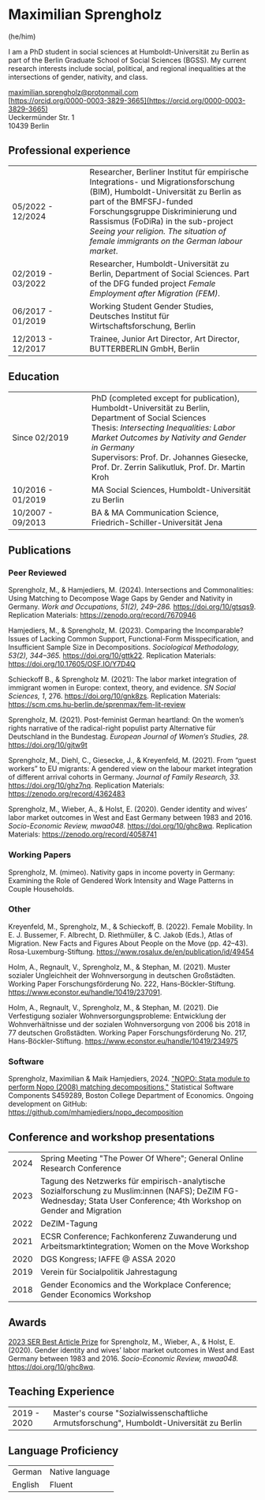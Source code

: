 # Maximilian Sprengholz
(he/him)

I am a PhD student in social sciences at Humboldt-Universität zu Berlin as part of the Berlin Graduate School of Social Sciences (BGSS). My current research interests include social, political, and regional inequalities at the intersections of gender, nativity, and class.

[maximilian.sprengholz@protonmail.com](mailto:maximilian.sprengholz@protonmail.com)<br />
[https://orcid.org/0000-0003-3829-3665](https://orcid.org/0000-0003-3829-3665)<br />
Ueckermünder Str. 1 <br />
10439 Berlin


## Professional experience

<table>
<tr>
<td style="min-width: 140px">05/2022 - 12/2024</td>
<td>Researcher, Berliner Institut für empirische Integrations- und Migrationsforschung (BIM), Humboldt-Universität zu Berlin as part of the BMFSFJ-funded Forschungsgruppe Diskriminierung und Rassismus (FoDiRa) in the sub-project <i>Seeing your religion. The situation of female immigrants on the German labour market</i>.</td>
</tr>
<tr>
<td style="min-width: 140px">02/2019 - 03/2022</td>
<td>Researcher, Humboldt-Universität zu Berlin, Department of Social Sciences. Part of the DFG funded project <i>Female Employment after Migration (FEM)</i>.</td>
</tr>
<tr>
<td style="min-width: 140px">06/2017 - 01/2019</td>
<td>Working Student Gender Studies, Deutsches Institut für Wirtschaftsforschung, Berlin</td>
</tr>
<tr>
<td style="min-width: 140px">12/2013 - 12/2017</td>
<td>Trainee, Junior Art Director, Art Director, BUTTERBERLIN GmbH, Berlin</td>
</tr>
</table>


## Education

<table>
<tr>
<td style="min-width: 140px">Since 02/2019</td>
<td>
PhD (completed except for publication), Humboldt-Universität zu Berlin, Department of Social Sciences<br />
Thesis: <i>Intersecting Inequalities: Labor Market Outcomes by Nativity and Gender in Germany</i><br />
Supervisors: Prof. Dr. Johannes Giesecke, Prof. Dr. Zerrin Salikutluk, Prof. Dr. Martin Kroh
</td>
</tr>
<tr>
<td style="min-width: 140px">10/2016 - 01/2019</td>
<td>MA Social Sciences, Humboldt-Universität zu Berlin</td>
</tr>
<tr>
<td style="min-width: 140px">10/2007 - 09/2013</td>
<td>BA & MA Communication Science, Friedrich-Schiller-Universität Jena</td>
</tr>
</table>


## Publications

### Peer Reviewed 

Sprengholz, M., & Hamjediers, M. (2024). Intersections and Commonalities: Using Matching to Decompose Wage Gaps by Gender and Nativity in Germany. _Work and Occupations, 51(2), 249–286._ https://doi.org/10/gtsqs9. Replication Materials: https://zenodo.org/record/7670946

Hamjediers, M., & Sprengholz, M. (2023). Comparing the Incomparable? Issues of Lacking Common Support, Functional-Form Misspecification, and Insufficient Sample Size in Decompositions. _Sociological Methodology, 53(2), 344–365._ https://doi.org/10/gttk22.
Replication Materials: https://doi.org/10.17605/OSF.IO/Y7D4Q

Schieckoff B., & Sprengholz M. (2021): The labor market integration of immigrant women in Europe: context, theory, and evidence. _SN Social Sciences, 1_, 276. https://doi.org/10/gnk8zs. Replication Materials: https://scm.cms.hu-berlin.de/sprenmax/fem-lit-review

Sprengholz, M. (2021). Post-feminist German heartland: On the women’s rights narrative of the radical-right populist party Alternative für Deutschland in the Bundestag. _European Journal of Women’s Studies, 28._ https://doi.org/10/gjtw9t

Sprengholz, M., Diehl, C., Giesecke, J., & Kreyenfeld, M. (2021). From “guest workers” to EU migrants: A gendered view on the labour market integration of different arrival cohorts in Germany. _Journal of Family Research, 33._ https://doi.org/10/ghz7nq. Replication Materials: https://zenodo.org/record/4362483

Sprengholz, M., Wieber, A., & Holst, E. (2020). Gender identity and wives’ labor market outcomes in West and East Germany between 1983 and 2016. _Socio-Economic Review, mwaa048._ https://doi.org/10/ghc8wq. Replication Materials: https://zenodo.org/record/4058741

### Working Papers

Sprengholz, M. (mimeo). Nativity gaps in income poverty in Germany: Examining the Role of Gendered Work Intensity and Wage Patterns in Couple Households.

### Other

Kreyenfeld, M., Sprengholz, M., & Schieckoff, B. (2022). Female Mobility. In E. J. Bussemer, F. Albrecht, D. Riethmüller, & C. Jakob (Eds.), Atlas of Migration. New Facts and Figures About People on the Move (pp. 42–43). Rosa-Luxemburg-Stiftung. https://www.rosalux.de/en/publication/id/49454

Holm, A., Regnault, V., Sprengholz, M., & Stephan, M. (2021). Muster sozialer Ungleichheit der Wohnversorgung in deutschen Großstädten. Working Paper Forschungsförderung No. 222, Hans-Böckler-Stiftung. https://www.econstor.eu/handle/10419/237091. 

Holm, A., Regnault, V., Sprengholz, M., & Stephan, M. (2021). Die Verfestigung sozialer Wohnversorgungsprobleme: Entwicklung der Wohnverhältnisse und der sozialen Wohnversorgung von 2006 bis 2018 in 77 deutschen Großstädten. Working Paper Forschungsförderung No. 217, Hans-Böckler-Stiftung. https://www.econstor.eu/handle/10419/234975

### Software

Sprengholz, Maximilian & Maik Hamjediers, 2024. ["NOPO: Stata module to perform Nopo (2008) matching decompositions,"](https://ideas.repec.org/c/boc/bocode/s459289.html) Statistical Software Components S459289, Boston College Department of Economics. Ongoing development on GitHub: https://github.com/mhamjediers/nopo_decomposition


## Conference and workshop presentations

<table>
<tr>
<td>2024</td>
<td>Spring Meeting "The Power Of Where"; General Online Research Conference</td>
</tr>
<tr>
<td>2023</td>
<td>Tagung des Netzwerks für empirisch-analytische Sozialforschung zu Muslim:innen (NAFS); DeZIM FG-Wednesday; Stata User Conference; 4th Workshop on Gender and Migration</td>
</tr>
<tr>
<td>2022</td>
<td>DeZIM-Tagung</td>
</tr>
<tr>
<td>2021</td>
<td>ECSR Conference; Fachkonferenz Zuwanderung und Arbeitsmarktintegration; Women on the Move Workshop</td>
</tr>
<tr>
<td>2020</td>
<td>DGS Kongress; IAFFE @ ASSA 2020</td>
</tr>
<tr>
<td>2019</td>
<td>Verein für Socialpolitik Jahrestagung</td>
</tr>
<tr>
<td>2018</td>
<td>Gender Economics and the Workplace Conference; Gender Economics Workshop</td>
</tr>
</table>

## Awards

[2023 SER Best Article Prize](https://sase.org/news/2023-ser-best-article-prize/) for Sprengholz, M., Wieber, A., & Holst, E. (2020). Gender identity and wives’ labor market outcomes in West and East Germany between 1983 and 2016. _Socio-Economic Review, mwaa048._ https://doi.org/10/ghc8wq.

## Teaching Experience

<table>
<tr>
<td>2019 - 2020</td>
<td>
Master's course "Sozialwissenschaftliche Armutsforschung", Humboldt-Universität zu Berlin
</td>
</tr>
</table>

## Language Proficiency

<table>
<tr><td>German</td><td>Native language</td></tr>
<tr><td>English</td><td>Fluent</td></tr>
</table>



